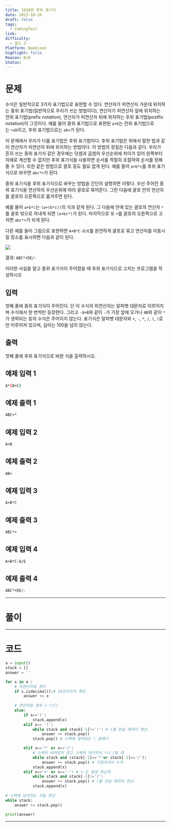 ```yaml
---
title: 1918번 후위 표기식
date: 2023-10-26
draft: false
tags:
  - CodingTest
link: 
difficulty:
  - 골드 2
Platform: Baekjoon
highlight: false
Reason: N/A
Status:
---
```

# 문제

수식은 일반적으로 3가지 표기법으로 표현할 수 있다. 연산자가 피연산자 가운데 위치하는 중위 표기법(일반적으로 우리가 쓰는 방법이다), 연산자가 피연산자 앞에 위치하는 전위 표기법(prefix notation), 연산자가 피연산자 뒤에 위치하는 후위 표기법(postfix notation)이 그것이다. 예를 들어 중위 표기법으로 표현된 `a+b`는 전위 표기법으로는 `+ab`이고, 후위 표기법으로는 `ab+`가 된다.

이 문제에서 우리가 다룰 표기법은 후위 표기법이다. 후위 표기법은 위에서 말한 법과 같이 연산자가 피연산자 뒤에 위치하는 방법이다. 이 방법의 장점은 다음과 같다. 우리가 흔히 쓰는 중위 표기식 같은 경우에는 덧셈과 곱셈의 우선순위에 차이가 있어 왼쪽부터 차례로 계산할 수 없지만 후위 표기식을 사용하면 순서를 적절히 조절하여 순서를 정해줄 수 있다. 또한 같은 방법으로 괄호 등도 필요 없게 된다. 예를 들어 `a+b*c`를 후위 표기식으로 바꾸면 `abc*+`가 된다.

중위 표기식을 후위 표기식으로 바꾸는 방법을 간단히 설명하면 이렇다. 우선 주어진 중위 표기식을 연산자의 우선순위에 따라 괄호로 묶어준다. 그런 다음에 괄호 안의 연산자를 괄호의 오른쪽으로 옮겨주면 된다.

예를 들어 `a+b*c`는 `(a+(b*c))`의 식과 같게 된다. 그 다음에 안에 있는 괄호의 연산자 `*`를 괄호 밖으로 꺼내게 되면 `(a+bc*)`가 된다. 마지막으로 또 `+`를 괄호의 오른쪽으로 고치면 `abc*+`가 되게 된다.

다른 예를 들어 그림으로 표현하면 `A+B*C-D/E`를 완전하게 괄호로 묶고 연산자를 이동시킬 장소를 표시하면 다음과 같이 된다.

![](https://upload.acmicpc.net/5aad2feb-d9fc-430a-954d-73a06ba0215f/-/preview/)

결과: `ABC*+DE/-`

이러한 사실을 알고 중위 표기식이 주어졌을 때 후위 표기식으로 고치는 프로그램을 작성하시오

## 입력

첫째 줄에 중위 표기식이 주어진다. 단 이 수식의 피연산자는 알파벳 대문자로 이루어지며 수식에서 한 번씩만 등장한다. 그리고 `-A+B`와 같이 `-`가 가장 앞에 오거나 `AB`와 같이 `*`가 생략되는 등의 수식은 주어지지 않는다. 표기식은 알파벳 대문자와 `+`, `-`, `*`, `/`, `(`, `)`로만 이루어져 있으며, 길이는 100을 넘지 않는다. 

## 출력

첫째 줄에 후위 표기식으로 바뀐 식을 출력하시오.

## 예제 입력 1 

```bash
A*(B+C)
```

## 예제 출력 1 

```bash
ABC+*
```

## 예제 입력 2 

```bash
A+B
```

## 예제 출력 2 

```bash
AB+
```

## 예제 입력 3 

```bash
A+B*C
```

## 예제 출력 3 

```bash
ABC*+
```

## 예제 입력 4 

```bash
A+B*C-D/E
```

## 예제 출력 4 

```bash
ABC*+DE/-
```


___

# 풀이





____
# 코드

```python
a = input()
stack = []
answer = ''

for x in a :
    # 피연산자일 경우
    if x.isdecimal():# 10진수인지 확인
        answer += x 
    
    # 연산자일 경우 +-*/()
    else:
        if x=='(':
            stack.append(x)         
        elif x== ')':
            while stack and stack[-1]!='(': # (를 만날 때까지 연산.
                answer += stack.pop()
            stack.pop() # 스택에 쌓여있는 ( 없에기

        elif x=='*' or x=='/': 
            # 스택이 비어있지 않고 스택의 마지막이 *나 /일 때
            while stack and (stack[-1]=='*'or stack[-1]=='/'):
                answer += stack.pop() # 끄집어내서 누적
            stack.append(x)
        elif x=='+' or x=='-': # +-는 항상 후순위
            while stack and stack[-1]!='(':
                answer += stack.pop() # (를 만날 때까지 연산.
            stack.append(x)
    
# 스택에 남아있는 것들 연산
while stack:
    answer += stack.pop()

print(answer)
```



___
